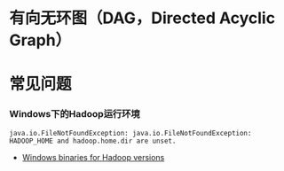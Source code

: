 # 有向无环图（DAG，Directed Acyclic Graph）

# 常见问题

### Windows下的Hadoop运行环境
```
java.io.FileNotFoundException: java.io.FileNotFoundException: HADOOP_HOME and hadoop.home.dir are unset.
```
- [Windows binaries for Hadoop versions](https://github.com/steveloughran/winutils)
